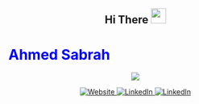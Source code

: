 <h3 align="center">
  <h2 align="center">
    Hi There
    <img src="https://media.giphy.com/media/hvRJCLFzcasrR4ia7z/giphy.gif" width="30">
  </h2>
</h3>

<h1 style="color:blue">Ahmed Sabrah</h1>
<p align="center">
    <img src="https://readme-typing-svg.demolab.com/?lines=Welcome+to+my+GitHub+Profile!;Software+Engineer+Intern+@+HubSpot;Computer+Engineering+Co-op+Student;@+McMaster+University&center=true&width=460&color=blue&height=50">
</p>

<div align="center">
  <a href="https://sabrahahmed.github.io/Portfolio/" target="_blank">
    <img src="https://img.shields.io/badge/website-000000?style=for-the-badge&logo=About.me&logoColor=green" alt="Website">
   </a>
  
  <a href="https://linkedin.com/in/ahmed-sabrah" target="_blank">
    <img src="https://img.shields.io/badge/LinkedIn-%230077B5.svg?&style=for-the-badge&logo=linkedin&logoColor=white" alt="LinkedIn">
  </a>
  
  <a href="https://github.com/sabrahahmed" target="_blank">
    <img src="https://img.shields.io/badge/GitHub-100000?style=for-the-badge&logo=github&logoColor=white" alt="LinkedIn">
  </a>
    
  
</div>









